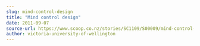 ```yaml
---
slug: mind-control-design
title: "Mind control design"
date: 2011-09-07
source-url: https://www.scoop.co.nz/stories/SC1109/S00009/mind-control-design.htm
author: victoria-university-of-wellington
---
```

